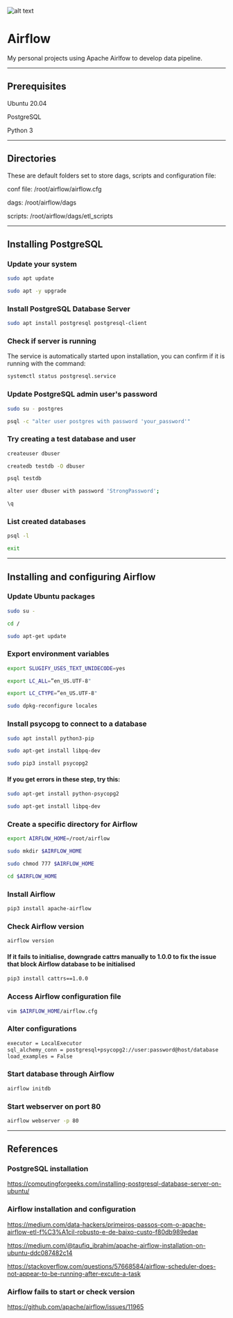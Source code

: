 ![alt text](https://miro.medium.com/max/7200/1*NNtzqHo1jW4bHowmkWn7uA.png)

# Airflow

My personal projects using Apache Airlfow to develop data pipeline.

---

## Prerequisites

Ubuntu 20.04

PostgreSQL

Python 3

---

## Directories

These are default folders set to store dags, scripts and configuration file:

conf file: /root/airflow/airflow.cfg 

dags: /root/airflow/dags

scripts: /root/airflow/dags/etl_scripts

---

## Installing PostgreSQL

### Update your system

```bash
sudo apt update
```

```bash
sudo apt -y upgrade
```

### Install PostgreSQL Database Server

```bash
sudo apt install postgresql postgresql-client
```

### Check if server is running

The service is automatically started upon installation, you can confirm if it is running with the command:

```bash
systemctl status postgresql.service
```

### Update PostgreSQL admin user's password

```bash
sudo su - postgres
```

```bash
psql -c "alter user postgres with password 'your_password'"
```

### Try creating a test database and user

```bash
createuser dbuser
```

```bash
createdb testdb -O dbuser
```

```bash
psql testdb
```

```bash
alter user dbuser with password 'StrongPassword';
```

```bash
\q
```

### List created databases

```bash
psql -l
```

```bash
exit
```

---

## Installing and configuring Airflow

### Update Ubuntu packages

```bash
sudo su -
```
```bash
cd /
```

```bash
sudo apt-get update
```

### Export environment variables

```bash
export SLUGIFY_USES_TEXT_UNIDECODE=yes
```

```bash
export LC_ALL=”en_US.UTF-8"
```

```bash
export LC_CTYPE=”en_US.UTF-8"
```

```bash
sudo dpkg-reconfigure locales
```

### Install psycopg to connect to a database

```bash
sudo apt install python3-pip
```

```bash
sudo apt-get install libpq-dev
```
```bash
sudo pip3 install psycopg2
```

#### If you get errors in these step, try this:

```bash
sudo apt-get install python-psycopg2
```

```bash
sudo apt-get install libpq-dev
```

### Create a specific directory for Airflow

```bash
export AIRFLOW_HOME=/root/airflow
```

```bash
sudo mkdir $AIRFLOW_HOME
```

```bash
sudo chmod 777 $AIRFLOW_HOME
```

```bash
cd $AIRFLOW_HOME
```

### Install Airflow

```bash
pip3 install apache-airflow
```

### Check Airflow version

```bash
airflow version
```

#### If it fails to initialise, downgrade cattrs manually to 1.0.0 to fix the issue that block Airflow database to be initialised

```bash
pip3 install cattrs==1.0.0
```

### Access Airflow configuration file

```bash
vim $AIRFLOW_HOME/airflow.cfg
```

### Alter configurations

```bash
executor = LocalExecutor
sql_alchemy_conn = postgresql+psycopg2://user:password@host/database
load_examples = False
```

### Start database through Airflow

```bash
airflow initdb
```

### Start webserver on port 80

```bash
airflow webserver -p 80
```
---

## References

### PostgreSQL installation

https://computingforgeeks.com/installing-postgresql-database-server-on-ubuntu/

### Airflow installation and configuration

https://medium.com/data-hackers/primeiros-passos-com-o-apache-airflow-etl-f%C3%A1cil-robusto-e-de-baixo-custo-f80db989edae

https://medium.com/@taufiq_ibrahim/apache-airflow-installation-on-ubuntu-ddc087482c14

https://stackoverflow.com/questions/57668584/airflow-scheduler-does-not-appear-to-be-running-after-excute-a-task

### Airflow fails to start or check version

https://github.com/apache/airflow/issues/11965
